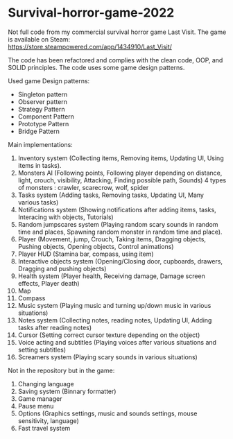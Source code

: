 # Survival-horror-game-2022
Not full code from my commercial survival horror game Last Visit. The game is available on Steam: https://store.steampowered.com/app/1434910/Last_Visit/

The code has been refactored and complies with the clean code, OOP, and SOLID principles. The code uses some game design patterns.

Used game Design patterns:

* Singleton pattern
* Observer pattern
* Strategy Pattern
* Component Pattern
* Prototype Pattern
* Bridge Pattern

Main implementations:

1. Inventory system (Collecting items, Removing items, Updating UI, Using items in tasks).
2. Monsters AI (Following points, Following player depending on distance, light, crouch, visibility, Attacking, Finding possible path, Sounds)
    4 types of monsters : crawler, scarecrow, wolf, spider
3. Tasks system (Adding tasks, Removing tasks, Updating UI, Many various tasks)
4. Notifications system (Showing notifications after adding items, tasks, Interacing with objects, Tutorials)
5. Random jumpscares system (Playing random scary sounds in random time and places, Spawning random monster in random time and place).
6. Player (Movement, jump, Crouch, Taking items, Dragging objects, Pushing objects, Opening objects, Control animations)
7. Player HUD (Stamina bar, compass, using item)
8. Interactive objects system (Opening/Closing door, cupboards, drawers, Dragging and pushing objects)
9. Health system (Player health, Receiving damage, Damage screen effects, Player death)
10. Map
11. Compass
12. Music system (Playing music and turning up/down music in various situations)
13. Notes system (Collecting notes, reading notes, Updating UI, Adding tasks after reading notes)
14. Cursor (Setting correct cursor texture depending on the object)
15. Voice acting and subtitles (Playing voices after various situations and setting subtitles)
16. Screamers system (Playing scary sounds in various situations)

Not in the repository but in the game:

1. Changing language
2. Saving system (Binnary formatter)
3. Game manager
4. Pause menu
5. Options (Graphics settings, music and sounds settings, mouse sensitivity, language)
6. Fast travel system

